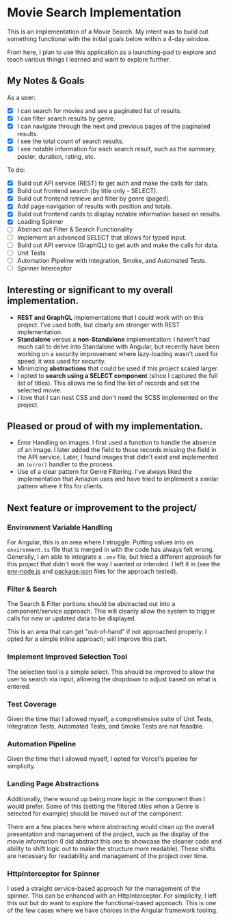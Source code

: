 # Movie Search Implementation

This is an implementation of a Movie Search. My intent was to build out something functional with the initial goals below within a 4-day window.

From here, I plan to use this application as a launching-pad to explore and teach various things I learned and want to explore further.

## My Notes & Goals

As a user:

- [x] I can search for movies and see a paginated list of results.
- [x] I can filter search results by genre.
- [x] I can navigate through the next and previous pages of the paginated results.
- [x] I see the total count of search results.
- [x] I see notable information for each search result, such as the summary, poster, duration, rating, etc.

To do:

- [x] Build out API service (REST) to get auth and make the calls for data.
- [x] Build out frontend search (by title only - SELECT).
- [x] Build out frontend retrieve and filter by genre (paged).
- [x] Add page navigation of results with position and totals.
- [x] Build out frontend cards to display notable information based on results.
- [x] Loading Spinner
- [ ] Abstract out Filter & Search Functionality
- [ ] Implement an advanced SELECT that allows for typed input.
- [ ] Build out API service (GraphQL) to get auth and make the calls for data.
- [ ] Unit Tests
- [ ] Automation Pipeline with Integration, Smoke, and Automated Tests.
- [ ] Spinner Interceptor

## Interesting or significant to my overall implementation.

* **REST and GraphQL** implementations that I could work with on this project. I've used both, but clearly am stronger with REST implementation.
* **Standalone** versus a **non-Standalone** implementation: I haven't had much call to delve into Standalone with Angular, but recently have been working on a security improvement where lazy-loading wasn't used for speed; it was used for security.
* Minimizing **abstractions** that could be used if this project scaled larger.
* I opted to **search using a SELECT component** (since I captured the full list of titles). This allows me to find the list of records and set the selected movie.
* I love that I can nest CSS and don't need the SCSS implemented on the project.

## Pleased or proud of with my implementation.

* Error Handling on images. I first used a function to handle the absence of an image. I later added the field to those records missing the field in the API service. Later, I found images that didn't exist and implemented an `(error)` handler to the process.
* Use of a clear pattern for Genre Filtering. I've always liked the implementation that Amazon uses and have tried to implement a similar pattern where it fits for clients.

## Next feature or improvement to the project/

### Environment Variable Handling

For Angular, this is an area where I struggle. Putting values into an `environment.ts` file that is merged in with the code has always felt wrong. Generally, I am able to integrate a `.env` file, but tried a different approach for this project that didn't work the way I wanted or intended. I left it in (see the [env-node.js](./env-node.js) and [package.json](./package.json) files for the approach tested).

### Filter & Search

The Search & Filter portions should be abstracted out into a component/service approach. This will cleanly allow the system to trigger calls for new or updated data to be displayed.

This is an area that can get "out-of-hand" if not approached properly. I opted for a simple inline approach; will improve this part.

### Implement Improved Selection Tool

The selection tool is a simple select. This should be improved to allow the user to search via input, allowing the dropdown to adjust based on what is entered.

### Test Coverage

Given the time that I allowed myself, a comprehensive suite of Unit Tests, Integration Tests, Automated Tests, and Smoke Tests are not feasible.

### Automation Pipeline

Given the time that I allowed myself, I opted for Vercel's pipeline for simplicity.

### Landing Page Abstractions

Additionally, there wound up being more logic in the component than I would prefer. Some of this (setting the filtered titles when a Genre is selected for example) should be moved out of the component.

There are a few places here where abstracting would clean up the overall presentation and management of the project, such as the display of the movie information (I did abstract this one to showcase the cleaner code and ability to shift logic out to make the structure more readable). These shifts are necessary for readability and management of the project over time.

### HttpInterceptor for Spinner

I used a straight service-based approach for the management of the spinner. This can be enhanced with an HttpInterceptor. For simplicity, I left this out but do want to explore the functional-based approach. This is one of the few cases where we have choices in the Angular framework tooling.
